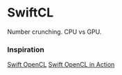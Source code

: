 # SwiftCL

Number crunching. CPU vs GPU.

### Inspiration

[Swift OpenCL](https://github.com/damienpontifex/SwiftOpenCL)
[Swift OpenCL in Action](https://github.com/damienpontifex/opencl-in-action-swift)

